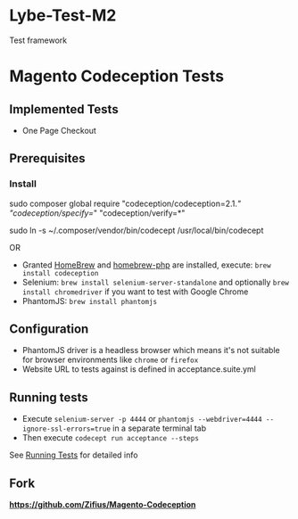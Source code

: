 # Lybe-Test-M2
Test framework

# Magento Codeception Tests

## Implemented Tests

* One Page Checkout

## Prerequisites

### Install 
sudo composer global require "codeception/codeception=2.1.*" "codeception/specify=*" "codeception/verify=*"

sudo ln -s ~/.composer/vendor/bin/codecept    /usr/local/bin/codecept


OR 

* Granted [HomeBrew](http://homebrew.sh) and [homebrew-php](https://github.com/Homebrew/homebrew-php#installation) are installed, execute:
    `brew install codeception`
* Selenium:
    `brew install selenium-server-standalone` and optionally `brew install chromedriver` if you want to test with Google Chrome
* PhantomJS:
    `brew install phantomjs`
    
## Configuration

* PhantomJS driver is a headless browser which means it's not suitable for browser environments like `chrome` or `firefox`
* Website URL to tests against is defined in acceptance.suite.yml

## Running tests

* Execute `selenium-server -p 4444` or `phantomjs --webdriver=4444 --ignore-ssl-errors=true` in a separate terminal tab
* Then execute `codecept run acceptance --steps`

See [Running Tests](http://codeception.com/docs/02-GettingStarted#Running-Tests) for detailed info

## Fork 
**https://github.com/Zifius/Magento-Codeception**